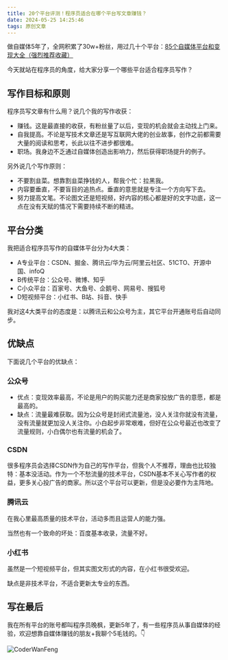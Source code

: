 ```yaml
---
title: 20个平台评测！程序员适合在哪个平台写文章赚钱？
date: 2024-05-25 14:25:46
tags: 原创文章
---
```



做自媒体5年了，全网积累了30w+粉丝，用过几十个平台：[85个自媒体平台和变现大全（强烈推荐收藏）](https://mp.weixin.qq.com/s/vG7AnDJ50KF-CbuserHPkA)

今天就站在程序员的角度，给大家分享一个哪些平台适合程序员写作？

## 写作目标和原则

程序员写文章有什么用？说几个我的写作收获：

- 赚钱。这是最直接的收获，有粉丝量了以后，变现的机会就会主动找上门来。
- 自我提高。不论是写技术文章还是写互联网大佬的创业故事，创作之前都需要大量的阅读和思考，长此以往不进步都很难。
- 职场。我身边不乏通过自媒体创造出影响力，然后获得职场提升的例子。

另外说几个写作原则：

- 不要割韭菜。想靠割韭菜挣钱的人，帮我个忙：拉黑我。
- 内容要垂直，不要盲目的追热点。垂直的意思就是专注一个方向写下去。
- 努力提高文笔。不论图文还是短视频，好内容的核心都是好的文字功底，这一点在没有天赋的情况下需要持续不断的精进。



## 平台分类

我把适合程序员写作的自媒体平台分为4大类：

- A专业平台：CSDN、掘金、腾讯云/华为云/阿里云社区、51CTO、开源中国、infoQ
- B传统平台：公众号、微博、知乎
- C小众平台：百家号、大鱼号、企鹅号、网易号、搜狐号
- D短视频平台：小红书、B站、抖音、快手

我对这4大类平台的态度是：以腾讯云和公众号为主，其它平台开通账号后自动同步。

## 优缺点

下面说几个平台的优缺点：

### 公众号

- 优点：变现效率最高，不论是用户的购买能力还是商家投放广告的意愿，都是最高的。
- 缺点：流量最难获取。因为公众号是封闭式流量池，没人关注你就没有流量，没有流量就更加没人关注你。小白起步非常艰难，但好在公众号最近也改变了流量规则，小白偶尔也有流量的机会了。

### CSDN

很多程序员会选择CSDN作为自己的写作平台，但我个人不推荐，理由也比较独特：基本没活动。作为一个不愁流量的技术平台，CSDN基本不关心写作者的权益，更多关心投广告的商家。所以这个平台可以更新，但是没必要作为主阵地。

### 腾讯云

在我心里最高质量的技术平台，活动多而且运营人的能力强。

当然也有一个致命的坏处：百度基本收录，流量不好。

### 小红书

虽然是一个短视频平台，但其实图文形式的内容，在小红书很受欢迎。

缺点是非技术平台，不适合更新太专业的东西。


## 写在最后

我在所有平台的账号都叫程序员晚枫，更新5年了，有一些程序员从事自媒体的经验，欢迎想靠自媒体赚钱的朋友+我聊个5毛钱的。👇

![CoderWanFeng](https://python-office-1300615378.cos.ap-chongqing.myqcloud.com/qr-code.jpg)